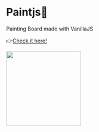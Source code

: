 # Paintjs🎨

 Painting Board made with VanillaJS
 
 👉[Check it here!](https://huiwon-rho.github.io/paintjs/)
 
<img src="https://huiwon-rho.github.io/paintjs/blob/master/images/preview.JPG" width="200">
